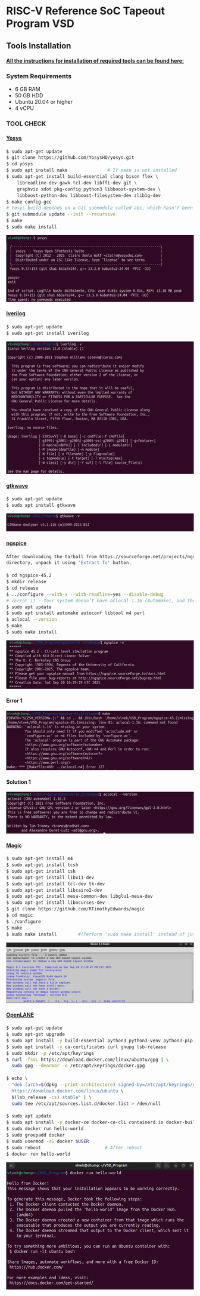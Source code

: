 
# RISC-V Reference SoC Tapeout Program VSD

## Tools Installation

#### <ins>All the instructions for installation of required tools can be found here:</ins>

### **System Requirements**
- 6 GB RAM
- 50 GB HDD
- Ubuntu 20.04 or higher
- 4 vCPU

### **TOOL CHECK**

#### <ins>**Yosys**</ins>
```bash
$ sudo apt-get update
$ git clone https://github.com/YosysHQ/yosys.git
$ cd yosys
$ sudo apt install make               # If make is not installed
$ sudo apt-get install build-essential clang bison flex \
    libreadline-dev gawk tcl-dev libffi-dev git \
    graphviz xdot pkg-config python3 libboost-system-dev \
    libboost-python-dev libboost-filesystem-dev zlib1g-dev
$ make config-gcc
# Yosys build depends on a Git submodule called abc, which hasn't been initialized yet. You need to run the following command before running make
$ git submodule update --init --recursive
$ make 
$ sudo make install
```
![Yosys Installation Done](Images/yosys_installation_done.png)


#### <ins>**Iverilog**</ins>
```bash
$ sudo apt-get update
$ sudo apt-get install iverilog
```
![Iverilog Status](Images/iverilog_installation.png)

#### <ins>**gtkwave**</ins>
```bash
$ sudo apt-get update
$ sudo apt install gtkwave
```
![GTKWave Installation](Images/gtk_wave_installation.png)

#### <ins>**ngspice**</ins>
```bash
After downloading the tarball from https://sourceforge.net/projects/ngspice/files/ to a local
directory, unpack it using 'Extract To' button.

$ cd ngspice-45.2
$ mkdir release
$ cd release              
$ ../configure --with-x --with-readline=yes --disable-debug
# (Error 1) - Your system doesn’t have aclocal-1.16 (Automake), and the build is trying to regenerate aclocal.m4. Install automake 1.16 (plus autoconf, m4, perl) to fix it. You need to tun the following commands before running 'make'.
$ sudo apt update
$ sudo apt install automake autoconf libtool m4 perl
$ aclocal --version
$ make
$ sudo make install
```
![NgSPice installation](Images/ngspice_installation.png)

#### **Error 1**
![Automake error](Images/error_1.png)

#### **Solution 1**
![Automake solution](Images/solution_1.png)

#### <ins>**Magic**</ins>
```bash
$ sudo apt-get install m4
$ sudo apt-get install tcsh
$ sudo apt-get install csh
$ sudo apt-get install libx11-dev
$ sudo apt-get install tcl-dev tk-dev
$ sudo apt-get install libcairo2-dev
$ sudo apt-get install mesa-common-dev libglu1-mesa-dev
$ sudo apt-get install libncurses-dev
$ git clone https://github.com/RTimothyEdwards/magic
$ cd magic
$ ./configure
$ make
$ sudo make install        #(Perform 'sudo make install' instead of just 'make install'. This will help you avoid running into 'permission related' errors.)
```
![Magic installation](Images/magic_installation.png)

#### <ins>**OpenLANE**</ins>
```bash
$ sudo apt-get update
$ sudo apt-get upgrade
$ sudo apt install -y build-essential python3 python3-venv python3-pip make git
$ sudo apt install -y ca-certificates curl gnupg lsb-release
$ sudo mkdir -p /etc/apt/keyrings
$ curl -fsSL https://download.docker.com/linux/ubuntu/gpg | \
  sudo gpg --dearmor -o /etc/apt/keyrings/docker.gpg

$ echo \
  "deb [arch=$(dpkg --print-architecture) signed-by=/etc/apt/keyrings/docker.gpg] \
  https://download.docker.com/linux/ubuntu \
  $(lsb_release -cs) stable" | \
  sudo tee /etc/apt/sources.list.d/docker.list > /dev/null

$ sudo apt update
$ sudo apt install -y docker-ce docker-ce-cli containerd.io docker-buildx-plugin docker-compose-plugin
$ sudo docker run hello-world
$ sudo groupadd docker
$ sudo usermod -aG docker $USER
$ sudo reboot                        # After reboot
$ docker run hello-world
```
![Docker installation](Images/docker_installation.png)
